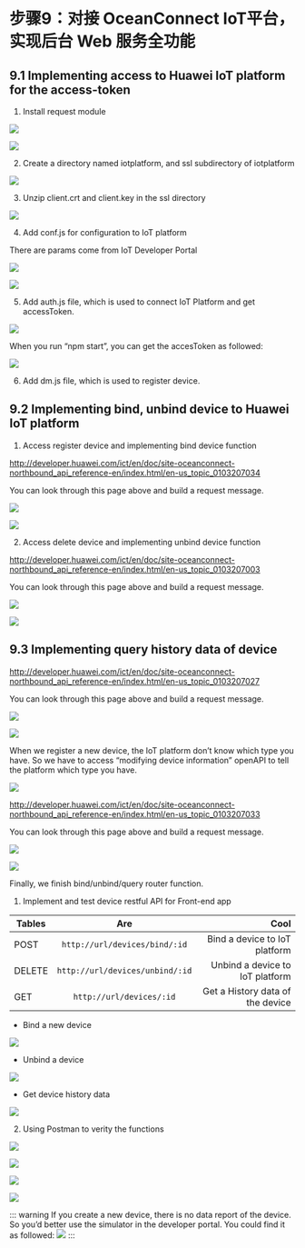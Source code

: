 # 步骤9：对接 OceanConnect IoT平台，实现后台 Web 服务全功能

## 9.1	Implementing access to Huawei IoT platform for the access-token

1)	Install request module

![](./pic/nodejs-install-request-mod.png)

![](./pic/nodejs-package-request.png)

2)	Create a directory named iotplatform, and ssl subdirectory of iotplatform

![](./pic/nodejs-auth-ssl.png)

3)	Unzip client.crt and client.key in the ssl directory

![](./pic/nodejs-client-key-files.png)

4)	Add conf.js for configuration to IoT platform

There are params come from IoT Developer Portal

![](./pic/nodejs-code-default-conf.png)

![](./pic/oceanconnect-application-details.png)

5)	Add auth.js file, which is used to connect IoT Platform and get accessToken.

![](./pic/nodejs-code-auth-fetch-access-token.png)

When you run “npm start”, you can get the accesToken as followed:

![](./pic/nodejs-auth-fetch-access-token.png)

6)	Add dm.js file, which is used to register device.

## 9.2	Implementing bind, unbind device to Huawei IoT platform

1)	Access register device and implementing bind device function

http://developer.huawei.com/ict/en/doc/site-oceanconnect-northbound_api_reference-en/index.html/en-us_topic_0103207034

You can look through this page above and build a request message.

![](./pic/huawei-developer-oceanconnect-north-api-reg.png)

![](./pic/nodejs-code-device-register.png)

2)	Access delete device and implementing unbind device function

http://developer.huawei.com/ict/en/doc/site-oceanconnect-northbound_api_reference-en/index.html/en-us_topic_0103207003

You can look through this page above and build a request message.

![](./pic/huawei-developer-oceanconnect-north-api-delete.png)

![](./pic/nodejs-code-device-delete.png)

## 9.3	Implementing query history data of device

http://developer.huawei.com/ict/en/doc/site-oceanconnect-northbound_api_reference-en/index.html/en-us_topic_0103207027

You can look through this page above and build a request message.

![](./pic/huawei-developer-oceanconnect-north-api-query.png)

![](./pic/nodejs-code-device-query.png)

When we register a new device, the IoT platform don’t know which type you have. So we have to access “modifying device information” openAPI to tell the platform which type you have.

![](./pic/nodejs-code-define-device-info.png)

http://developer.huawei.com/ict/en/doc/site-oceanconnect-northbound_api_reference-en/index.html/en-us_topic_0103207033

You can look through this page above and build a request message.

![](./pic/huawei-developer-oceanconnect-north-api-update.png)

![](./pic/nodejs-code-device-update.png)

Finally, we finish bind/unbind/query router function.

1)	Implement and test device restful API for Front-end app

| Tables        | Are           | Cool  |
| ------------- |:-------------:| -----:|
| POST     | `http://url/devices/bind/:id` | Bind a device to IoT platform |
| DELETE      | `http://url/devices/unbind/:id`      |   Unbind a device to IoT platform |
| GET | `http://url/devices/:id`      |    Get a History data of the device |

-	Bind a new device

![](./pic/nodejs-code-device-bind.png)

-	Unbind a device

![](./pic/nodejs-code-device-unbind.png)

-	Get device history data

![](./pic/nodejs-code-device-list.png)

2)	Using Postman to verity the functions

![](./pic/postman-device-bind-post.png)

![](./pic/postman-device-bind-result.png)

![](./pic/postman-device-query-get.png)

![](./pic/postman-device-query-result.png)

::: warning
If you create a new device, there is no data report of the device. So you’d better use the simulator in the developer portal. You could find it as followed:
![](./pic/postman-device-query-no-data.png)
:::
